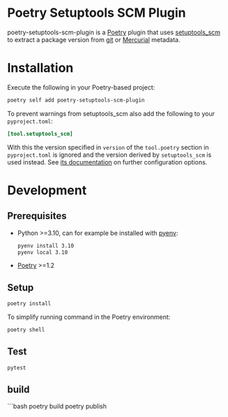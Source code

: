 Poetry Setuptools SCM Plugin
============================

poetry-setuptools-scm-plugin is a [Poetry](https://python-poetry.org/) plugin that uses 
[setuptools_scm](https://github.com/pypa/setuptools_scm) to extract a package version from [git](https://git-scm.com/) 
or [Mercurial](https://www.mercurial-scm.org/) metadata.

# Installation

Execute the following in your Poetry-based project:

```bash
poetry self add poetry-setuptools-scm-plugin
```

To prevent warnings from setuptools_scm also add the following to your `pyproject.toml`:

```toml
[tool.setuptools_scm]
```

With this the version specified in `version` of the `tool.poetry` section in `pyproject.toml` is ignored and
the version derived by `setuptools_scm` is used instead. See [its documentation](https://setuptools-scm.readthedocs.io/)
on further configuration options.

# Development

## Prerequisites

- Python >=3.10, can for example be installed with [pyenv](https://github.com/pyenv/pyenv):
   ```bash
   pyenv install 3.10
   pyenv local 3.10
   ```

- [Poetry](https://python-poetry.org/docs/#installation) >=1.2

## Setup

```bash
poetry install
```

To simplify running command in the Poetry environment:

```bash
poetry shell
```

## Test

```bash
pytest
```

## build

´´´bash
poetry build
poetry publish
```
